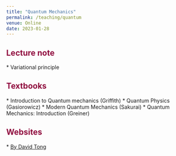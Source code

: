 ```yaml
---
title: "Quantum Mechanics"
permalink: /teaching/quantum
venue: Online 
date: 2023-01-28
---
```

 
<h2 style="color:#900C3F"> Lecture note </h2>
 * Variational principle

<h2 style="color:#900C3F"> Textbooks </h2>
 * Introduction to Quantum mechanics (Griffith)
 * Quantum Physics (Gasiorowicz)
 * Modern Quantum Mechanics (Sakurai)
 * Quantum Mechanics: Introduction (Greiner)

<h2 style="color:#900C3F"> Websites </h2>
 * <a href="https://www.damtp.cam.ac.uk/user/tong/quantum.html">By David Tong</a>
